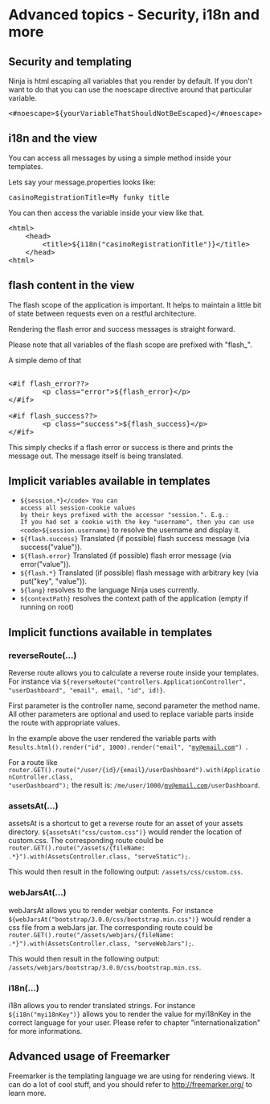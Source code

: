 Advanced topics - Security, i18n and more
=========================================

Security and templating
-----------------------

Ninja is html escaping all variables that you render by default. If you don't want to do that you
can use the noescape directive around that particular variable.
<pre class="prettyprint">
&lt;#noescape&gt;${yourVariableThatShouldNotBeEscaped}&lt;/#noescape&gt;
</pre>


i18n and the view
----------------

You can access all messages by using a simple method inside your templates.

Lets say your message.properties looks like:

<pre class="prettyprint">
casinoRegistrationTitle=My funky title
</pre>   

You can then access the variable inside your view like that.

<pre class="prettyprint">
&lt;html&gt;
    &lt;head&gt;
        &lt;title&gt;${i18n(&quot;casinoRegistrationTitle&quot;)}&lt;/title&gt;
    &lt;/head&gt;
&lt;html&gt;
</pre>

flash content in the view
-------------------------

The flash scope of the application is important. It helps to maintain
a little bit of state between requests even on
a restful architecture.

Rendering the flash error and success messages is straight forward.

Please note that all variables of the flash scope are prefixed with
"flash_".

A simple demo of that

<pre class="prettyprint"> 
&lt;#if flash_error??&gt;
        &lt;p class=&quot;error&quot;&gt;${flash_error}&lt;/p&gt;
&lt;/#if&gt;

&lt;#if flash_success??&gt;
        &lt;p class=&quot;success&quot;&gt;${flash_success}&lt;/p&gt;
&lt;/#if&gt;
</pre>

This simply checks if a flash error or success is there and prints the message out.
The message itself is being translated.



Implicit variables available in templates
-----------------------------------------

 * <code>${session.*}</code> You can access all session-cookie values 
   by their keys prefixed with the accessor "session.". E.g.: 
   If you had set a cookie with the key "username", then you can use 
   <code>${session.username}</code> to resolve the username and display it.
 * <code>${flash.success}</code> Translated (if possible) flash success message 
   (via success("value")).
 * <code>${flash.error}</code> Translated (if possible) flash error message 
   (via error("value")).
 * <code>${flash.*}</code> Translated (if possible) flash message with 
   arbitrary key (via put("key", "value")).
 * <code>${lang}</code> resolves to the language Ninja uses currently. 
 * <code>${contextPath}</code> resolves the context path of the application 
   (empty if running on root)

Implicit functions available in templates
-----------------------------------------

### reverseRoute(...)

Reverse route allows you to calculate a reverse route inside your templates.
For instance via <code>${reverseRoute("controllers.ApplicationController", 
"userDashboard", "email", email, "id", id)}</code>.

First parameter is the controller name, second parameter the method name. All
other parameters are optional and used to replace variable parts inside the route with
appropriate values. 

In the example above the user rendered the variable parts
with <code>Results.html().render("id", 1000).render("email", "my@email.com") </code>.

For a route like 
<code>router.GET().route("/user/{id}/{email}/userDashboard").with(ApplicationController.class, "userDashboard");</code> 
the result is: <code>/me/user/1000/my@email.com/userDashboard</code>.


### assetsAt(...)

assetsAt is a shortcut to get a reverse route for an asset of your assets directory.
<code>${assetsAt("css/custom.css")}</code> would render
the location of custom.css. The corresponding route could be 
<code>router.GET().route("/assets/{fileName: .*}").with(AssetsController.class, "serveStatic");</code>.

This would then result in the following output: <code>/assets/css/custom.css</code>.


### webJarsAt(...)

webJarsAt allows you to render webjar contents. For instance
<code>${webJarsAt("bootstrap/3.0.0/css/bootstrap.min.css")}</code> would render
a css file from a webJars jar. The corresponding route could be 
<code>router.GET().route("/assets/webjars/{fileName: .*}").with(AssetsController.class, "serveWebJars");</code>.

This would then result in the following output: <code>/assets/webjars/bootstrap/3.0.0/css/bootstrap.min.css</code>.

### i18n(...)

i18n allows you to render translated strings. For instance <code>${i18n(&quot;myi18nKey&quot;)}</code> allows
you to render the value for myi18nKey in the correct language for your user.
Please refer to chapter "internationalization" for more informations.

Advanced usage of Freemarker
----------------------------

Freemarker is the templating language we are using for rendering views. 
It can do a lot of cool stuff, and you should refer to http://freemarker.org/
to learn more.


